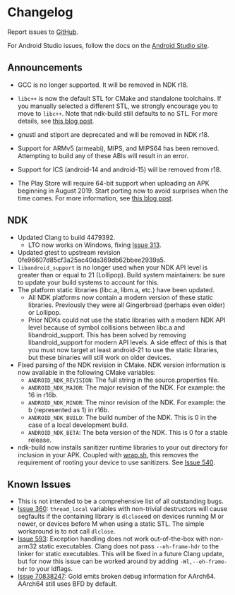Changelog
=========

Report issues to [GitHub].

For Android Studio issues, follow the docs on the [Android Studio site].

[GitHub]: https://github.com/android-ndk/ndk/issues
[Android Studio site]: http://tools.android.com/filing-bugs

Announcements
-------------

 * GCC is no longer supported. It will be removed in NDK r18.

 * `libc++` is now the default STL for CMake and standalone toolchains. If you
   manually selected a different STL, we strongly encourage you to move to
   `libc++`. Note that ndk-build still defaults to no STL. For more details, see
   [this blog post](https://android-developers.googleblog.com/2017/09/introducing-android-native-development.html).

 * gnustl and stlport are deprecated and will be removed in NDK r18.

 * Support for ARMv5 (armeabi), MIPS, and MIPS64 has been removed. Attempting to
   build any of these ABIs will result in an error.

 * Support for ICS (android-14 and android-15) will be removed from r18.

 * The Play Store will require 64-bit support when uploading an APK beginning in
   August 2019. Start porting now to avoid surprises when the time comes. For
   more information, see [this blog post](https://android-developers.googleblog.com/2017/12/improving-app-security-and-performance.html).

NDK
---

 * Updated Clang to build 4479392.
     * LTO now works on Windows, fixing [Issue 313].
 * Updated gtest to upstream revision 0fe96607d85cf3a25ac40da369db62bbee2939a5.
 * `libandroid_support` is no longer used when your NDK API level is greater
   than or equal to 21 (Lollipop). Build system maintainers: be sure to update
   your build systems to account for this.
 * The platform static libraries (libc.a, libm.a, etc.) have been updated.
     * All NDK platforms now contain a modern version of these static libraries.
       Previously they were all Gingerbread (perhaps even older) or Lollipop.
     * Prior NDKs could not use the static libraries with a modern NDK API level
       because of symbol collisions between libc.a and libandroid_support. This
       has been solved by removing libandroid_support for modern API levels. A
       side effect of this is that you must now target at least android-21 to
       use the static libraries, but these binaries will still work on older
       devices.
 * Fixed parsing of the NDK revision in CMake. NDK version information is now
   available in the following CMake variables:
     * `ANDROID_NDK_REVISION`: The full string in the source.properties file.
     * `ANDROID_NDK_MAJOR`: The major revision of the NDK. For example: the 16
       in r16b.
     * `ANDROID_NDK_MINOR`: The minor revision of the NDK. For example: the b
       (represented as 1) in r16b.
     * `ANDROID_NDK_BUILD`: The build number of the NDK. This is 0 in the case
       of a local development build.
     * `ANDROID_NDK_BETA`: The beta version of the NDK. This is 0 for a stable
       release.
 * ndk-build now installs sanitizer runtime libraries to your out directory for
   inclusion in your APK. Coupled with [wrap.sh], this removes the requirement
   of rooting your device to use sanitizers. See [Issue 540].

[wrap.sh]: https://developer.android.com/ndk/guides/wrap-script.html
[Issue 540]: https://github.com/android-ndk/ndk/issues/540

[Issue 313]: https://github.com/android-ndk/ndk/issues/313

Known Issues
------------

 * This is not intended to be a comprehensive list of all outstanding bugs.
 * [Issue 360]: `thread_local` variables with non-trivial destructors will cause
   segfaults if the containing library is `dlclose`ed on devices running M or
   newer, or devices before M when using a static STL. The simple workaround is
   to not call `dlclose`.
 * [Issue 593]: Exception handling does not work out-of-the-box with non-arm32
   static executables. Clang does not pass `--eh-frame-hdr` to the linker for
   static executables. This will be fixed in a future Clang update, but for now
   this issue can be worked around by adding `-Wl,--eh-frame-hdr` to your
   ldflags.
 * [Issue 70838247]: Gold emits broken debug information for AArch64. AArch64
   still uses BFD by default.

[Issue 360]: https://github.com/android-ndk/ndk/issues/360
[Issue 593]: https://github.com/android-ndk/ndk/issues/593
[Issue 70838247]: https://issuetracker.google.com/70838247
